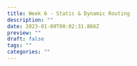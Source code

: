 ```yaml
---
title: Week 6 - Static & Dynamic Routing
description: ""
date: 2023-01-09T00:02:31.866Z
preview: ""
draft: false
tags: ""
categories: ""
---
```

